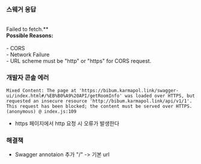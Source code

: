 ### 스웨거 응답
<br>Failed to fetch.**  <br>**Possible Reasons:**<br><br>- CORS<br>- Network Failure<br>- URL scheme must be "http" or "https" for CORS request.

### 개발자 콘솔 에러
```
Mixed Content: The page at 'https://bibum.karmapol.link/swagger-ui/index.html#/%EB%B0%A9%20API/getRoomInfo' was loaded over HTTPS, but requested an insecure resource 'http://bibum.karmapol.link/api/v1/1'. This request has been blocked; the content must be served over HTTPS.
(anonymous) @ index.js:109
```

- https 페이지에서 http 요청 시 오류가 발생한다

### 해결책
- Swagger annotaion 추가 "/" -> 기본 url